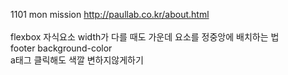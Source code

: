 1101 mon mission
http://paullab.co.kr/about.html
<br>
<br>
flexbox 자식요소 width가 다를 때도 가운데 요소를 정중앙에 배치하는 법 <br>
footer background-color<br>
a태그 클릭해도 색깔 변하지않게하기 <br>

